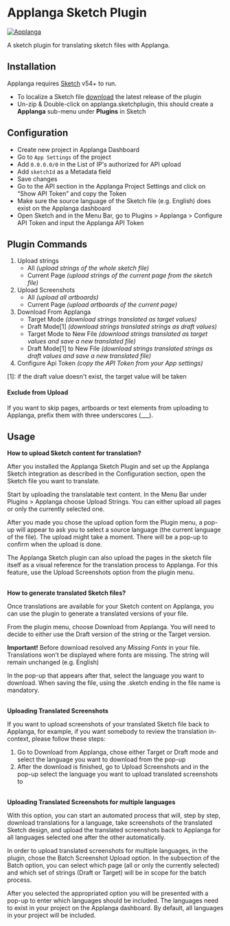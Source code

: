 # Applanga Sketch Plugin

[![Applanga](https://www.applanga.com/assets/images/applanga_blue.png)](https://applanga.com)

A sketch plugin for translating sketch files with Applanga.  

## Installation

Applanga requires [Sketch](https://www.sketch.com/) v54+ to run.

- To localize a Sketch file [download](https://github.com/applanga/sketch/releases/download/v1.0.2/applanga.sketchplugin.zip) the latest release of the plugin
- Un-zip & Double-click on applanga.sketchplugin, this should create a **Applanga** sub-menu under **Plugins** in Sketch


## Configuration

- Create new project in Applanga Dashboard
- Go to `App Settings` of the project
- Add `0.0.0.0/0` in the List of IP's authorized for API upload
- Add `sketchId` as a Metadata field
- Save changes
- Go to the API section in the Applanga Project Settings and click on “Show API Token” and copy the Token
- Make sure the source language of the Sketch file (e.g. English) does exist on the Applanga dashboard
- Open Sketch and in the Menu Bar, go to Plugins > Applanga > Configure API Token and input the Applanga API Token


## Plugin Commands

1. Upload strings
    * All _(upload strings of the whole sketch file)_
    * Current Page _(upload strings of the current page from the sketch file)_
2. Upload Screenshots
    * All _(upload all artboards)_
    * Current Page _(upload artboards of the current page)_
3. Download From Applanga
    * Target Mode _(download strings translated as target values)_
    * Draft Mode[1] _(download strings translated strings as draft values)_
    * Target Mode to New File _(download strings translated as target values and save a new translated file)_
    * Draft Mode[1] to New File _(download strings translated strings as draft values and save a new translated file)_
4. Configure Api Token _(copy the API Token from your App settings)_


[1]: if the draft value doesn't exist, the target value will be taken

#### Exclude from Upload

If you want to skip pages, artboards or text elements from uploading to Applanga, prefix them with three underscores (___).


## Usage

**How to upload Sketch content for translation?** 

After you installed the Applanga Sketch Plugin and set up the Applanga Sketch integration as described in the Configuration section, open the Sketch file you want to translate. 

Start by uploading the translatable text content. In the Menu Bar under Plugins > Applanga choose Upload Strings. You can either upload all pages or only the currently selected one. 

After you made you chose the upload option form the Plugin menu, a pop-up will appear to ask you to select a source language (the current language of the file). The upload might take a moment. There will be a pop-up to confirm when the upload is done.  

The Applanga Sketch plugin can also upload the pages in the sketch file itself as a visual reference for the translation process to Applanga. For this feature, use the Upload Screenshots option from the plugin menu. <br><br>

**How to generate translated Sketch files?**

Once translations are available for your Sketch content on Applanga, you can use the plugin to generate a translated versions of your file. 

From the plugin menu, choose Download from Applanga. You will need to decide to either use the Draft version of the string or the Target version. 

**Important!** Before download resolved any *Missing Fonts* in your file. Translations won’t be displayed where fonts are missing. The string will remain unchanged (e.g. English)

In the pop-up that appears after that, select the language you want to download. When saving the file, using the .sketch ending in the file name is mandatory. <br><br>

**Uploading Translated Screenshots**

If you want to upload screenshots of your translated Sketch file back to Applanga, for example, if you want somebody to review the translation in-context, please follow these steps:

1. Go to Download from Applanga, chose either Target or Draft mode and select the language you want to download from the pop-up
2. After the download is finished, go to Upload Screenshots and in the pop-up select the language you want to upload translated screenshots to <br><br>

**Uploading Translated Screenshots for multiple languages**

With this option, you can start an automated process that will, step by step, download translations for a language, take screenshots of the translated Sketch design, and upload the translated screenshots back to Applanga for all languages selected one after the other automatically. 

In order to upload translated screenshots for multiple languages, in the plugin, chose the Batch Screenshot Upload option. In the subsection of the Batch option, you can select which page (all or only the currently selected) and which set of strings (Draft or Target) will be in scope for the batch process. 

After you selected the appropriated option you will be presented with a pop-up to enter which languages should be included. The languages need to exist in your project on the Applanga dashboard. By default, all languages in your project will be included. <br><br>
